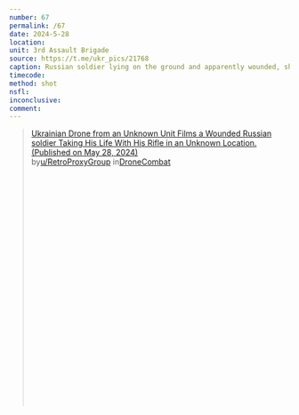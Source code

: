 ```yaml
---
number: 67
permalink: /67
date: 2024-5-28
location: 
unit: 3rd Assault Brigade
source: https://t.me/ukr_pics/21768
caption: Russian soldier lying on the ground and apparently wounded, shoots himself in the head
timecode: 
method: shot
nsfl: 
inconclusive: 
comment: 
---
```

<blockquote class="reddit-embed-bq" style="height:500px" data-embed-height="586"><a href="https://www.reddit.com/r/DroneCombat/comments/1d2jf0c/ukrainian_drone_from_an_unknown_unit_films_a/">Ukrainian Drone from an Unknown Unit Films a Wounded Russian soldier Taking His Life With His Rifle in an Unknown Location. (Published on May 28, 2024)</a><br> by<a href="https://www.reddit.com/user/RetroProxyGroup/">u/RetroProxyGroup</a> in<a href="https://www.reddit.com/r/DroneCombat/">DroneCombat</a></blockquote><script async="" src="https://embed.reddit.com/widgets.js" charset="UTF-8"></script>
